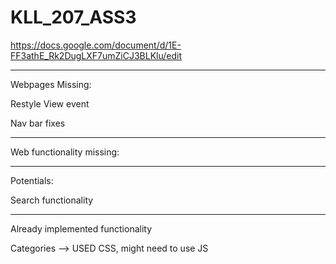 # KLL_207_ASS3


https://docs.google.com/document/d/1E-FF3athE_Rk2DugLXF7umZiCJ3BLKlu/edit


-----
Webpages Missing:

Restyle View event 

Nav bar fixes

-----
Web functionality missing:

-----
Potentials:


Search functionality

-----
Already implemented functionality

Categories --> USED CSS, might need to use JS

